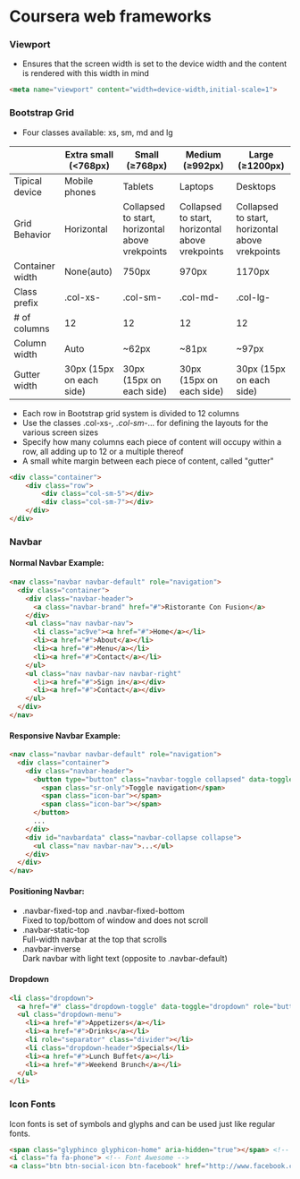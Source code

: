 # Coursera web frameworks

### Viewport

* Ensures that the screen width is set to the device width and the content is rendered with this width in mind

```html
<meta name="viewport" content="width=device-width,initial-scale=1">
```

### Bootstrap Grid
* Four classes available: xs, sm, md and lg

|&nbsp;|Extra small (&lt;768px)|Small (&ge;768px)|Medium (&ge;992px)|Large (&ge;1200px)
|---|---|---|---|---
|Tipical device|Mobile phones|Tablets|Laptops|Desktops
|Grid Behavior|Horizontal|Collapsed to start, horizontal above vrekpoints|Collapsed to start, horizontal above vrekpoints|Collapsed to start, horizontal above vrekpoints
|Container width|None(auto)|750px|970px|1170px
|Class prefix|.col-xs-|.col-sm-|.col-md-|.col-lg-
|# of columns|12|12|12|12
|Column width|Auto|~62px|~81px|~97px
|Gutter width|30px (15px on each side)|30px (15px on each side)|30px (15px on each side)|30px (15px on each side)

* Each row in Bootstrap grid system is divided to 12 columns
* Use the classes .col-xs-*, .col-sm-*... for defining the layouts for the various screen sizes
* Specify how many columns each piece of content will occupy within a row, all adding up to 12 or a multiple thereof
* A small white margin between each piece of content, called "gutter"

```html
<div class="container">
    <div class="row">
        <div class="col-sm-5"></div>
        <div class="col-sm-7"></div>
    </div>
</div>
```

### Navbar
#### Normal Navbar Example:
```html
<nav class="navbar navbar-default" role="navigation">
  <div class="container">
    <div class="navbar-header">
      <a class="navbar-brand" href="#">Ristorante Con Fusion</a>
    </div>
    <ul class="nav navbar-nav">	
      <li class="ac9ve"><a href="#">Home</a></li>
      <li><a href="#">About</a></li>
      <li><a href="#">Menu</a></li>
      <li><a href="#">Contact</a></li>
    </ul>
    <ul class="nav navbar-nav navbar-right"
      <li><a href="#">Sign in</a></div>
      <li><a href="#">Contact</a></div>
    </ul>
  </div>
</nav>
```
#### Responsive Navbar Example:
```html
<nav class="navbar navbar-default" role="navigation">
  <div class="container">
    <div class="navbar-header">
      <button type="button" class="navbar-toggle collapsed" data-toggle="collapse" data-target="#navbardata" aria-expanded="false" aria-controls="navbar">
        <span class="sr-only">Toggle navigation</span>
        <span class="icon-bar"></span>
        <span class="icon-bar"></span>
      </button>
      ...
    </div>
    <div id="navbardata" class="navbar-collapse collapse">
      <ul class="nav navbar-nav">...</ul>
    </div>
  </div>
</nav>
```
#### Positioning Navbar:
* .navbar-fixed-top and .navbar-fixed-bottom<br>
Fixed to top/bottom of window and does not scroll
* .navbar-static-top<br>
Full-width navbar at the top that scrolls
* .navbar-inverse<br>
Dark navbar with light text (opposite to .navbar-default)

#### Dropdown
```html
<li class="dropdown">
  <a href="#" class="dropdown-toggle" data-toggle="dropdown" role="button" aria-haspopup="true" aria-expanded="false"><span class="caret"></span></a>
  <ul class="dropdown-menu">
    <li><a href="#">Appetizers</a></li>
    <li><a href="#">Drinks</a></li>
    <li role="separator" class="divider"></li>
    <li class="dropdown-header">Specials</li>
    <li><a href="#">Lunch Buffet</a></li>
    <li><a href="#">Weekend Brunch</a></li>
  </ul>
</li>
```
### Icon Fonts
Icon fonts is set of symbols and glyphs and can be used just like regular fonts.
```html
<span class="glyphinco glyphicon-home" aria-hidden="true"></span> <!-- Glyphicons -->
<i class="fa fa-phone"> <!-- Font Awesome -->
<a class="btn btn-social-icon btn-facebook" href="http://www.facebook.com/profile.php?id="><i class="fa fa-facebook"></i></a> <!-- Bootstrap-social -->
```